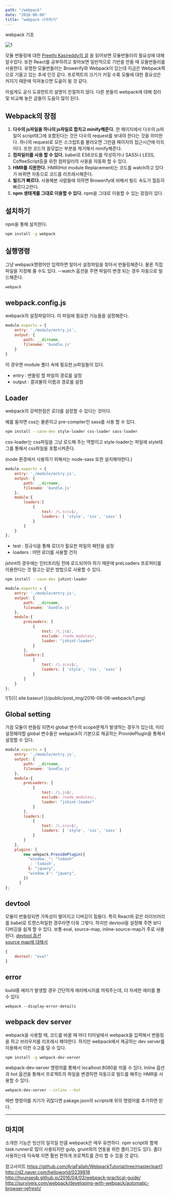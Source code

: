 ```yaml
---
path: "/webpack"
date: "2016-08-08"
title: "webpack 시작하기"
---
```


webpack 기초
<!-- more --> 
<style>
img{ margin: 0 auto; display: block;}
</style>

![1](https://avatars0.githubusercontent.com/webpack?&s=256)

모듈 번들링에 대한 <a href="https://medium.freecodecamp.com/javascript-modules-part-2-module-bundling-5020383cf306#.w67ghql7u">Preethi Kasireddy의 글</a> 을 읽어보면 모듈번들러의 필요성에 대해 알수있다. 또한 React를 공부하려고 찾아보면 일반적으로 기반을 만들 때 모듈번들러를 사용한다. 유명한 모듈번들러는 Browerify와 Webpack이 있는데 지금은 Webpack쪽으로 기울고 있는 추세 인것 같다. 프로젝트의 크기가 커질 수록 모듈에 대한 중요성은 커지기 때문에 익혀놓으면 도움이 될 것 같다.

아쉽게도 공식 도큐먼트의 설명이 친절하지 않다. 다른 분들이 webpack에 대해 정리 및 비교해 놓은 글들이 도움이 많이 된다.

## Webpack의 장점

1. **다수의 js파일을 하나의 js파일로 합치고 minify해준다.**
한 페이지에서 다수의 js파일이 script태그에 포함된다는 것은 다수의 request를 보내야 한다는 것을 의미한다. 하나의 request로 모든 스크립트를 불러오면 그만큼 페이지의 접근시간에 이득이다. 또한 코드의 쓸모없는 부분을 제거해서 minify해준다.
2. **컴파일러를 사용 할 수 있다.**
babel로 ES6코드를 작성하거나 SASS나 LESS, CoffeeScript등을 위한 컴파일러의 사용을 자동화 할 수 있다.
3. **HMR를 지원한다.**
HMR(Hot module Replacement)는 코드를 watch하고 있다가 바뀌면 자동으로 코드를 리프레시해준다.
4. **빌드가 빠르다.**
사용해본 사람들에 의하면 Browerify에 비해서 빌드 속도가 월등히 빠르다고한다.
5. **npm 생태계를 그대로 이용할 수 있다.**
npm을 그대로 이용할 수 있는 장점이 있다.

## 설치하기
npm을 통해 설치한다.

```bash
npm install -g webpack
```

## 실행명령
그냥 webpack명령어만 입력하면 알아서 설정파일을 찾아서 번들링해준다. 물론 직접 파일을 지정해 줄 수도 있다.
--watch 옵션을 주면 파일이 변경 되는 경우 자동으로 빌드해준다.

```bash
webpack
```

## webpack.config.js
webpack의 설정파일이다. 이 파일에 필요한 기능들을 설정해준다.

```js
module.exports = {
    entry: './module/entry.js',
    output: {
        path: __dirname,
        filename: 'bundle.js'
    }
}
```

이 경우엔 module 폴더 속에 필요한 js파일들이 있다.

- entry : 번들링 할 파일의 경로를 설정
- output : 결과물의 이름과 경로를 설정

## Loader

webpack의 강력한점은 로더를 설정할 수 있다는 것이다.

예를 들자면 css는 물론이고 pre-compiler인 sass를 사용 할 수 있다.

```sh
npm install --save-dev style-loader css-loader sass-loader
```

css-loader는 css파일을 그냥 로드해 주는 역할이고 style-loader는 파일에 style태그를 통해서 css파일을 포함시켜준다.

(node 환경에서 사용하기 위해서는 node-sass 또한 설치해야한다.)

```js
module.exports = {
    entry: './module/entry.js',
    output: {
        path: __dirname,
        filename: 'bundle.js'
    },
    module:{
        loaders:[
            {
                test: /\.scss$/,
                loaders: [ 'style', 'css', 'sass' ]
            }
        ]
    }
};
```

- test : 정규식을 통해 로더가 필요한 파일의 패턴을 설정
- loaders : 어떤 로더를 사용할 건지

jshint의 경우에는 인터프리팅 전에 로드되어야 하기 때문에
preLoaders 프로퍼티를 이용한다는 것 말고는 같은 방법으로 사용할 수 있다.

```bash
npm install --save-dev jshint-loader
```

```js
module.exports = {
    entry: './module/entry.js',
    output: {
        path: __dirname,
        filename: 'bundle.js'
    },
    module:{
        preLoaders: [
            {
                test: /\.js$/,
                exclude: /node_modules/,
                loader: "jshint-loader"
            }
        ],
        loaders:[
            {
                test: /\.scss$/,
                loaders: [ 'style', 'css', 'sass' ]
            }
        ]
    }
};
```

![1]({{ site.baseurl }}/public/post_img/2016-08-08-webpack/1.png)

## Global setting

가끔 모듈이 번들링 되면서 global 변수의 scope문제가 발생하는 경우가 있는데, 미리 설정해야할 global 변수들은 webpack이 기본으로 제공하는 ProvidePlugin을 통해서 설정할 수 있다.


```js
module.exports = {
    entry: './module/entry.js',
    output: {
        path: __dirname,
        filename: 'bundle.js'
    },
    module:{
        preLoaders: [
            {
                test: /\.js$/,
                exclude: /node_modules/,
                loader: "jshint-loader"
            }
        ],
        loaders:[
            {
                test: /\.scss$/,
                loaders: [ 'style', 'css', 'sass' ]
            }
        ]
    },
    plugins: [
        new webpack.ProvidePlugin({
          "window._": "lodash"
          _: 'lodash',
          $: "jquery",
          "window.$": "jquery",
        })
      ]
};

```

## devtool
모듈이 번들링되면 가독성이 떨어지고 디버깅이 힘들다. 특히 React와 같은 라이브러리를 babel로 트랜스파일한 경우라면 더욱 그렇다. 하지만 devtool을 설정해 주면 보다 디버깅을 쉽게 할 수 있다. 보통 eval, source-map, inline-source-map가 주로 사용된다.
<a href="https://webpack.github.io/docs/configuration.html#devtool" target='_blank'>devtool 옵션</a><br>
<a href="http://blog.teamtreehouse.com/introduction-source-maps" target='_blank'>source map에 대해서</a>

```js
{
    devtool: "eval"
}
```

## error
build중 에러가 발생할 경우 간단하게 에러메시지를 띄워주는데, 더 자세한 에러를 볼 수 있다.

```
webpack --display-error-details
```


## webpack dev server
webpack을 사용할 때, 코드를 바꿀 때 마다 터미널에서 webpack을 입력해서 번들링을 하고 브라우저를 리프레시 해야한다. 하지만 webpack에서 제공하는 dev server를 이용해서 이런 수고를 덜 수 있다.

```sh
npm install -g webpack-dev-server
```

webpack-dev-server 명령어를 통해서 localhost:8080을 띄울 수 있다. lnline 옵션과 hot 옵션을 통해서 프로젝트의 파일을 변경하면 자동으로 빌드를 해주는 HMR을 사용할 수 있다.

```sh
webpack-dev-server --inline --hot
```

매번 명령어를 치기가 귀찮다면 pakage.json의 scripts에 위의 명령어를 추가하면 된다.

-------

## 마치며
소개한 기능은 빙산의 일각일 만큼 webpack은 매우 유연하다. npm script와 함께 task runner로 많이 사용되지만 gulp, grunt와의 연동을 위한 플러그인도 있다. 좀더 사용하는데 익숙해 지면 훨씬 편하게 프로젝트를 관리 할 수 있을 것 같다.
<br>

참고사이트
<a href="https://github.com/AriaFallah/WebpackTutorial/tree/master/part1" target="_blank">https://github.com/AriaFallah/WebpackTutorial/tree/master/part1</a>
<a href="http://d2.naver.com/helloworld/0239818" target="_blank">http://d2.naver.com/helloworld/0239818</a>
<a href="http://hyunseob.github.io/2016/04/03/webpack-practical-guide/" target="_blank">http://hyunseob.github.io/2016/04/03/webpack-practical-guide/</a>
<a href="http://survivejs.com/webpack/developing-with-webpack/automatic-browser-refresh/" target="_blank">http://survivejs.com/webpack/developing-with-webpack/automatic-browser-refresh/</a>